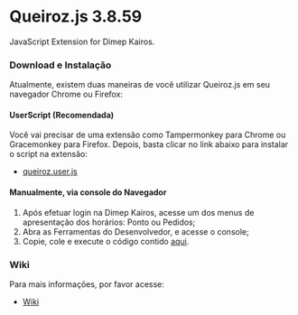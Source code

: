# Queiroz.js 3.8.59
JavaScript Extension for Dimep Kairos.

### Download e Instalação

Atualmente, existem duas maneiras de você utilizar Queiroz.js em seu navegador Chrome ou Firefox:

#### UserScript (Recomendada)

Você vai precisar de uma extensão como Tampermonkey para Chrome ou Gracemonkey para Firefox. 
Depois, basta clicar no link abaixo para instalar o script na extensão:
* [queiroz.user.js](queiroz.user.js?raw=true)

#### Manualmente, via console do Navegador

1. Após efetuar login na Dimep Kairos, acesse um dos menus de apresentação dos horários: Ponto ou Pedidos;
2. Abra as Ferramentas do Desenvolvedor, e acesse o console;
3. Copie, cole e execute o código contido [aqui](dist/queiroz.min.js?raw=true).

### Wiki

Para mais informações, por favor acesse:

* [Wiki](https://github.com/viniciusknob/queiroz.js/wiki)
